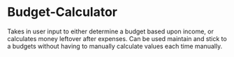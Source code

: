 # Budget-Calculator

Takes in user input to either determine a budget based upon income, or calculates money leftover after expenses. 
Can be used maintain and stick to a budgets without having to manually calculate values each time manually.

